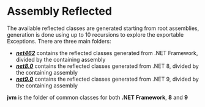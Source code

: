 # Assembly Reflected 

The available reflected classes are generated starting from root assemblies, generation is done using up to 10 recursions to explore the exportable Exceptions.
There are three main folders:
* [**_net462_**](net462.md) contains the reflected classes generated from .NET Framework, divided by the containing assembly
* [**_net8.0_**](net8.0.md) contains the reflected classes generated from .NET 8, divided by the containing assembly
* [**_net9.0_**](net9.0.md) contains the reflected classes generated from .NET 9, divided by the containing assembly

**jvm** is the folder of common classes for both **.NET** **Framework**, **8** and **9**
